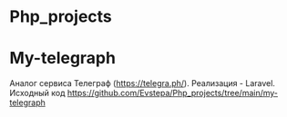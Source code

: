 # Php_projects

# My-telegraph
Аналог сервиса Телеграф (https://telegra.ph/). Реализация - Laravel. Исходный код https://github.com/Evstepa/Php_projects/tree/main/my-telegraph

